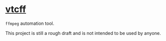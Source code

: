 # [vtcff](https://github.com/rtmigo/vtcff_py)

`ffmpeg` automation tool.

This project is still a rough draft and is not intended to be used by anyone.
